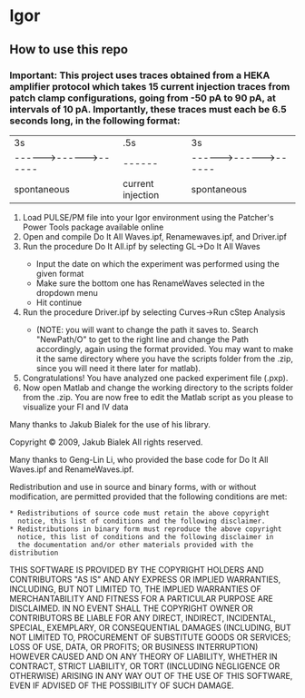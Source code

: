 # Igor
<link rel="stylesheet" type="text/css" href="readme.css">
<h2>How to use this repo</h2>
<h3>Important: This project uses traces obtained from a HEKA amplifier protocol which takes <strong>15</strong> current injection traces from patch clamp configurations, going from <strong>-50 pA</strong> to <strong>90 pA</strong>, at intervals of <strong>10 pA</strong>. Importantly, these traces must each be 6.5 seconds long, in the following format:
<br>
<table style="width:100%">
  <tr>
    <td>3s</td>
    <td>.5s</td> 
    <td>3s</td>
  </tr>
  <tr>
    <td>------>------>------</td>
    <td>------</td> 
    <td>------>------>------</td>
  </tr>
  <tr>
    <td>spontaneous</td>
    <td>current injection</td>
    <td>spontaneous</td>
  </tr>
</table>


</h3>
<ol><li>Load PULSE/PM file into your Igor environment using the Patcher's Power Tools package available online</li>
<li>Open and compile Do It All Waves.ipf, Renamewaves.ipf, and Driver.ipf</li>
<li>Run the procedure Do It All.ipf by selecting GL->Do It All Waves</li>
<ul><li>Input the date on which the experiment was performed using the given format</li>
<li>Make sure the bottom one has RenameWaves selected in the dropdown menu</li>
<li>Hit continue</li></ul>
<li>Run the procedure Driver.ipf by selecting Curves->Run cStep Analysis</li>
<ul><li>(NOTE: you will want to change the path it saves to. Search "NewPath/O" to get to the right line and change the Path accordingly, again using the format provided. You may want to make it the same directory where you have the scripts folder from the .zip, since you will need it there later for matlab).</li></ul>
<li>Congratulations! You have analyzed one packed experiment file (.pxp).</li>
<li>Now open Matlab and change the working directory to the scripts folder from the .zip. You are now free to edit the Matlab script as you please to visualize your FI and IV data</li></ol>


<p>Many thanks to Jakub Bialek for the use of his library.</p>
<h0>Copyright © 2009, Jakub Bialek
All rights reserved.

Many thanks to Geng-Lin Li, who provided the base code for Do It All Waves.ipf and RenameWaves.ipf.

Redistribution and use in source and binary forms, with or without
modification, are permitted provided that the following conditions are
met:

    * Redistributions of source code must retain the above copyright
      notice, this list of conditions and the following disclaimer.
    * Redistributions in binary form must reproduce the above copyright
      notice, this list of conditions and the following disclaimer in
      the documentation and/or other materials provided with the distribution

THIS SOFTWARE IS PROVIDED BY THE COPYRIGHT HOLDERS AND CONTRIBUTORS "AS IS"
AND ANY EXPRESS OR IMPLIED WARRANTIES, INCLUDING, BUT NOT LIMITED TO, THE
IMPLIED WARRANTIES OF MERCHANTABILITY AND FITNESS FOR A PARTICULAR PURPOSE
ARE DISCLAIMED. IN NO EVENT SHALL THE COPYRIGHT OWNER OR CONTRIBUTORS BE
LIABLE FOR ANY DIRECT, INDIRECT, INCIDENTAL, SPECIAL, EXEMPLARY, OR
CONSEQUENTIAL DAMAGES (INCLUDING, BUT NOT LIMITED TO, PROCUREMENT OF
SUBSTITUTE GOODS OR SERVICES; LOSS OF USE, DATA, OR PROFITS; OR BUSINESS
INTERRUPTION) HOWEVER CAUSED AND ON ANY THEORY OF LIABILITY, WHETHER IN
CONTRACT, STRICT LIABILITY, OR TORT (INCLUDING NEGLIGENCE OR OTHERWISE)
ARISING IN ANY WAY OUT OF THE USE OF THIS SOFTWARE, EVEN IF ADVISED OF THE
POSSIBILITY OF SUCH DAMAGE.</h0>
